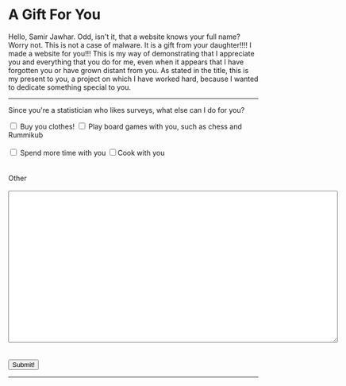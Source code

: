 <!DOCTYPE html>
  <html lang="en">
    <head>
      <title>For My Father :)</title>
      <link href="./code test 1.css" type="text/css" rel="stylesheet">
      <link href="https://fonts.googleapis.com/css2?family=Niconne&display=swap" rel="stylesheet">
      <h1>A Gift For You</h1>
    </head>
    <body>
      <p class="a">
        Hello, Samir Jawhar. Odd, isn't it, that a website knows your full name? Worry not. This is not a case of malware. It is a gift from your daughter!!!! I made a website for you!!!
        This is my way of demonstrating that I appreciate you and everything that you do for me, even when it appears that I have forgotten you or have grown distant from you. As stated
        in the title, this is my present to you, a project on which I have worked hard, because I wanted to dedicate something special to you.
      </p>
      <hr>
      <main>
        <form>
          <p class="b">Since you're a statistician who likes surveys, what else can I do for you?</p>
          <input type="checkbox" name="option" value="clothes"> Buy you clothes!
          <input type="checkbox" name="option" value="games"> Play board games with you, such as chess and Rummikub
          <br>
          <br>
          <input type="checkbox" name="option" value="time"> Spend more time with you
          <input type="checkbox" name="option" value="cook">Cook with you
          <br>
          <br>
          <br>
          <label for="other">Other</label>
          <br>
          <br>
          <textarea name="other" rows="20" cols="80"></textarea>
          <br>
          <br>
          <br>
          <input type="submit" value="Submit!">
        </form>
        <hr>
      </main>
    </body>
  </html>
